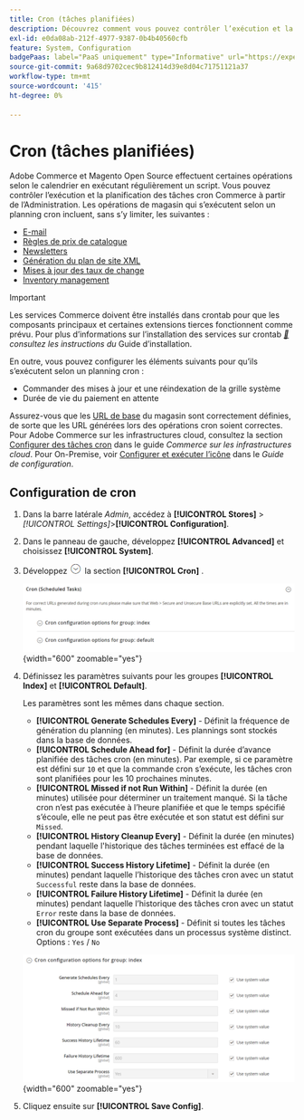 ```yaml
---
title: Cron (tâches planifiées)
description: Découvrez comment vous pouvez contrôler l’exécution et la planification des tâches cron Commerce à partir de l’administration.
exl-id: e0da08ab-212f-4977-9387-0b4b40560cfb
feature: System, Configuration
badgePaas: label="PaaS uniquement" type="Informative" url="https://experienceleague.adobe.com/en/docs/commerce/user-guides/product-solutions" tooltip="S’applique uniquement aux projets Adobe Commerce on Cloud (infrastructure PaaS gérée par Adobe) et aux projets On-premise."
source-git-commit: 9a68d9702cec9b812414d39e8d04c71751121a37
workflow-type: tm+mt
source-wordcount: '415'
ht-degree: 0%

---
```


# Cron (tâches planifiées)

Adobe Commerce et Magento Open Source effectuent certaines opérations selon le calendrier en exécutant régulièrement un script. Vous pouvez contrôler l’exécution et la planification des tâches cron Commerce à partir de l’Administration. Les opérations de magasin qui s’exécutent selon un planning cron incluent, sans s’y limiter, les suivantes :

- [E-mail](email-communications.md)
- [Règles de prix de catalogue](../merchandising-promotions/price-rules-catalog.md)
- [Newsletters](../merchandising-promotions/newsletters.md)
- [Génération du plan de site XML](../merchandising-promotions/sitemap-xml.md)
- [Mises à jour des taux de change](../stores-purchase/currency-update.md)
- [Inventory management](../inventory-management/introduction.md)

>[!IMPORTANT]
>
>Les services Commerce doivent être installés dans crontab pour que les composants principaux et certaines extensions tierces fonctionnent comme prévu. Pour plus d’informations sur l’installation des services sur crontab _[&#128279;](https://experienceleague.adobe.com/docs/commerce-operations/installation-guide/next-steps/configuration.html) consultez les instructions du_ Guide d’installation.

En outre, vous pouvez configurer les éléments suivants pour qu’ils s’exécutent selon un planning cron :

- Commander des mises à jour et une réindexation de la grille système
- Durée de vie du paiement en attente

Assurez-vous que les [URL de base](../stores-purchase/store-urls.md) du magasin sont correctement définies, de sorte que les URL générées lors des opérations cron soient correctes. Pour Adobe Commerce sur les infrastructures cloud, consultez la section [Configurer des tâches cron](https://experienceleague.adobe.com/docs/commerce-cloud-service/user-guide/configure/app/properties/crons-property.html) dans le guide _Commerce sur les infrastructures cloud_. Pour On-Premise, voir [Configurer et exécuter l’icône](https://experienceleague.adobe.com/docs/commerce-operations/configuration-guide/cli/configure-cron-jobs.html) dans le _Guide de configuration_.

## Configuration de cron

1. Dans la barre latérale _Admin_, accédez à **[!UICONTROL Stores]** > _[!UICONTROL Settings]_>**[!UICONTROL Configuration]**.

1. Dans le panneau de gauche, développez **[!UICONTROL Advanced]** et choisissez **[!UICONTROL System]**.

1. Développez ![Sélecteur d’extension](../assets/icon-display-expand.png) la section **[!UICONTROL Cron]** .

   ![Configuration avancée - tâches cron](../configuration-reference/advanced/assets/system-cron.png){width="600" zoomable="yes"}

1. Définissez les paramètres suivants pour les groupes **[!UICONTROL Index]** et **[!UICONTROL Default]**.

   Les paramètres sont les mêmes dans chaque section.

   - **[!UICONTROL Generate Schedules Every]** - Définit la fréquence de génération du planning (en minutes). Les plannings sont stockés dans la base de données.
   - **[!UICONTROL Schedule Ahead for]** - Définit la durée d’avance planifiée des tâches cron (en minutes). Par exemple, si ce paramètre est défini sur `10` et que la commande cron s’exécute, les tâches cron sont planifiées pour les 10 prochaines minutes.
   - **[!UICONTROL Missed if not Run Within]** - Définit la durée (en minutes) utilisée pour déterminer un traitement manqué. Si la tâche cron n’est pas exécutée à l’heure planifiée et que le temps spécifié s’écoule, elle ne peut pas être exécutée et son statut est défini sur `Missed`.
   - **[!UICONTROL History Cleanup Every]** - Définit la durée (en minutes) pendant laquelle l&#39;historique des tâches terminées est effacé de la base de données.
   - **[!UICONTROL Success History Lifetime]** - Définit la durée (en minutes) pendant laquelle l’historique des tâches cron avec un statut `Successful` reste dans la base de données.
   - **[!UICONTROL Failure History Lifetime]** - Définit la durée (en minutes) pendant laquelle l’historique des tâches cron avec un statut `Error` reste dans la base de données.
   - **[!UICONTROL Use Separate Process]** - Définit si toutes les tâches cron du groupe sont exécutées dans un processus système distinct. Options : `Yes` / `No`

   ![Configuration avancée - index de groupe cron](../configuration-reference/advanced/assets/system-cron-group-index.png){width="600" zoomable="yes"}

1. Cliquez ensuite sur **[!UICONTROL Save Config]**.
